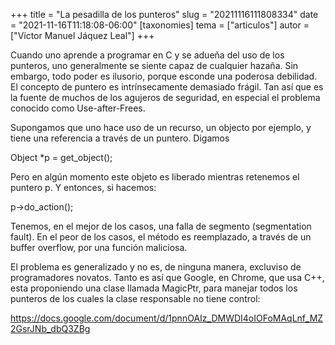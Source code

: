 +++
title = "La pesadilla de los punteros"
slug = "20211116111808334"
date = "2021-11-16T11:18:08-06:00"
[taxonomies]
tema = ["articulos"]
autor = ["Víctor Manuel Jáquez Leal"]
+++

Cuando uno aprende a programar en C y se adueña del uso de los punteros,
uno generalmente se siente capaz de cualquier hazaña. Sin embargo, todo
poder es ilusorio, porque esconde una poderosa debilidad. El concepto de
puntero es intrínsecamente demasiado frágil. Tan así que es la fuente de
muchos de los agujeros de seguridad, en especial el problema conocido
como Use-after-Frees.

Supongamos que uno hace uso de un recurso, un objecto por ejemplo, y
tiene una referencia a través de un puntero. Digamos

Object \*p = get_object();

Pero en algún momento este objeto es liberado mientras retenemos el
puntero p. Y entonces, si hacemos:

p-\>do_action();

Tenemos, en el mejor de los casos, una falla de segmento (segmentation
fault). En el peor de los casos, el método es reemplazado, a través de
un buffer overflow, por una función maliciosa.

El problema es generalizado y no es, de ninguna manera, excluviso de
programadores novatos. Tanto es así que Google, en Chrome, que usa C++,
esta proponiendo una clase llamada MagicPtr<T>, para manejar todos los
punteros de los cuales la clase responsable no tiene control:

<https://docs.google.com/document/d/1pnnOAIz_DMWDI4oIOFoMAqLnf_MZ2GsrJNb_dbQ3ZBg>
